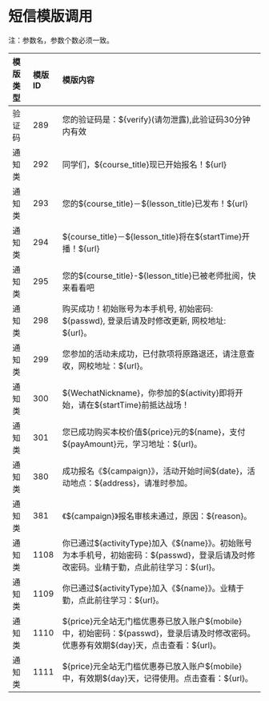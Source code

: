 # 短信模版调用

注：参数名，参数个数必须一致。

| 模版类型  | 模版ID | 模版内容   |
| :--- | :--- | :--- | 
| 验证码 | 289   | 您的验证码是：\${verify}(请勿泄露),此验证码30分钟内有效   |
| 通知类 | 292 | 同学们，\${course\_title}现已开始报名！\${url} |
| 通知类 | 293 | 您的\${course\_title}－\${lesson\_title}已发布！\${url} |
| 通知类 | 294 | \${course\_title}－\${lesson\_title}将在\${startTime}开播！\${url} |
| 通知类 | 295 | 您的\${course\_title}-\${lesson\_title}已被老师批阅，快来看看吧 |
| 通知类 | 298 | 购买成功！初始账号为本手机号, 初始密码: \${passwd}, 登录后请及时修改更新, 网校地址: \${url}。 |
| 通知类 | 299 | 您参加的活动未成功，已付款项将原路退还，请注意查收，网校地址：\${url}。 |
| 通知类 | 300 | \${WechatNickname}，你参加的\${activity}即将开始，请在\${startTime}前抵达战场！ |
| 通知类 | 301 | 您已成功购买本校价值\${price}元的\${name}，支付\${payAmount}元，学习地址：\${url}。 |
| 通知类 | 380 | 成功报名《\${campaign}》，活动开始时间\${date}，活动地点：\${address}，请准时参加。  |
| 通知类 | 381 | 《\${campaign}》报名审核未通过，原因：\${reason}。 |
| 通知类 | 1108 | 你已通过\${activityType}加入《\${name}》。初始账号为本手机号，初始密码：\${passwd}，登录后请及时修改密码。业精于勤，点此前往学习：\${url}。 |
| 通知类 | 1109 | 你已通过\${activityType}加入《\${name}》。业精于勤，点此前往学习：\${url}。 |
| 通知类 | 1110 | \${price}元全站无门槛优惠券已放入账户\${mobile}中，初始密码：\${passwd}，登录后请及时修改密码。优惠券有效期\${day}天，点击查看：\${url}。 |
| 通知类 | 1111 | \${price}元全站无门槛优惠券已放入账户\${mobile}中，有效期\${day}天，记得使用。点击查看：\${url}。 |
